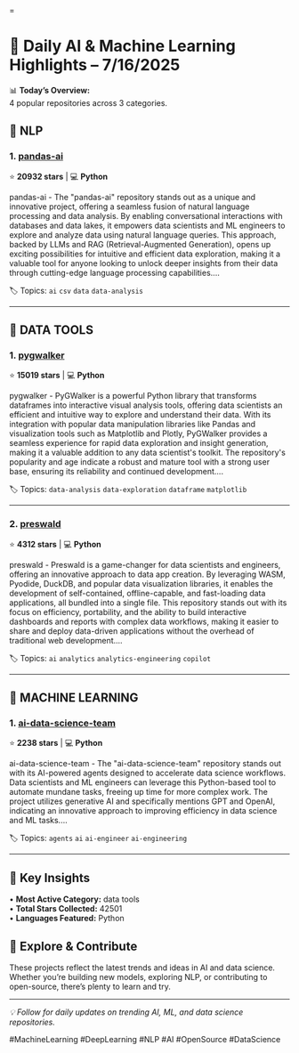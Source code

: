 =
# 🧠 Daily AI & Machine Learning Highlights – 7/16/2025



📊 **Today’s Overview:**  
4 popular repositories across 3 categories.


## 💬 NLP


### 1. [pandas-ai](https://github.com/sinaptik-ai/pandas-ai)
⭐ **20932 stars** | 💻 **Python**

 pandas-ai - The "pandas-ai" repository stands out as a unique and innovative project, offering a seamless fusion of natural language processing and data analysis. By enabling conversational interactions with databases and data lakes, it empowers data scientists and ML engineers to explore and analyze data using natural language queries. This approach, backed by LLMs and RAG (Retrieval-Augmented Generation), opens up exciting possibilities for intuitive and efficient data exploration, making it a valuable tool for anyone looking to unlock deeper insights from their data through cutting-edge language processing capabilities....

🏷️ Topics: `ai` `csv` `data` `data-analysis`

---



## 🚀 DATA TOOLS


### 1. [pygwalker](https://github.com/Kanaries/pygwalker)
⭐ **15019 stars** | 💻 **Python**

 pygwalker - PyGWalker is a powerful Python library that transforms dataframes into interactive visual analysis tools, offering data scientists an efficient and intuitive way to explore and understand their data. With its integration with popular data manipulation libraries like Pandas and visualization tools such as Matplotlib and Plotly, PyGWalker provides a seamless experience for rapid data exploration and insight generation, making it a valuable addition to any data scientist's toolkit. The repository's popularity and age indicate a robust and mature tool with a strong user base, ensuring its reliability and continued development....

🏷️ Topics: `data-analysis` `data-exploration` `dataframe` `matplotlib`

---


### 2. [preswald](https://github.com/StructuredLabs/preswald)
⭐ **4312 stars** | 💻 **Python**

 preswald - Preswald is a game-changer for data scientists and engineers, offering an innovative approach to data app creation. By leveraging WASM, Pyodide, DuckDB, and popular data visualization libraries, it enables the development of self-contained, offline-capable, and fast-loading data applications, all bundled into a single file. This repository stands out with its focus on efficiency, portability, and the ability to build interactive dashboards and reports with complex data workflows, making it easier to share and deploy data-driven applications without the overhead of traditional web development....

🏷️ Topics: `ai` `analytics` `analytics-engineering` `copilot`

---



## 🤖 MACHINE LEARNING


### 1. [ai-data-science-team](https://github.com/business-science/ai-data-science-team)
⭐ **2238 stars** | 💻 **Python**

 ai-data-science-team - The "ai-data-science-team" repository stands out with its AI-powered agents designed to accelerate data science workflows. Data scientists and ML engineers can leverage this Python-based tool to automate mundane tasks, freeing up time for more complex work. The project utilizes generative AI and specifically mentions GPT and OpenAI, indicating an innovative approach to improving efficiency in data science and ML tasks....

🏷️ Topics: `agents` `ai` `ai-engineer` `ai-engineering`

---



## 🎯 Key Insights

• **Most Active Category:** data tools  
• **Total Stars Collected:** 42501  
• **Languages Featured:** Python

## 🚀 Explore & Contribute

These projects reflect the latest trends and ideas in AI and data science. Whether you’re building new models, exploring NLP, or contributing to open-source, there’s plenty to learn and try.

---

*💡 Follow for daily updates on trending AI, ML, and data science repositories.*

#MachineLearning #DeepLearning #NLP #AI #OpenSource #DataScience
